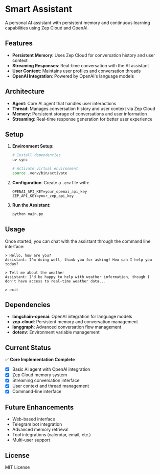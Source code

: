 # Smart Assistant

A personal AI assistant with persistent memory and continuous learning capabilities using Zep Cloud and OpenAI.

## Features

- **Persistent Memory**: Uses Zep Cloud for conversation history and user context
- **Streaming Responses**: Real-time conversation with the AI assistant
- **User Context**: Maintains user profiles and conversation threads
- **OpenAI Integration**: Powered by OpenAI's language models

## Architecture

- **Agent**: Core AI agent that handles user interactions
- **Thread**: Manages conversation history and user context via Zep Cloud
- **Memory**: Persistent storage of conversations and user information
- **Streaming**: Real-time response generation for better user experience

## Setup

1. **Environment Setup**:
   ```bash
   # Install dependencies
   uv sync

   # Activate virtual environment
   source .venv/bin/activate
   ```

2. **Configuration**:
   Create a `.env` file with:
   ```
   OPENAI_API_KEY=your_openai_api_key
   ZEP_API_KEY=your_zep_api_key
   ```

3. **Run the Assistant**:
   ```bash
   python main.py
   ```

## Usage

Once started, you can chat with the assistant through the command line interface:

```
> Hello, how are you?
Assistant: I'm doing well, thank you for asking! How can I help you today?

> Tell me about the weather
Assistant: I'd be happy to help with weather information, though I don't have access to real-time weather data...

> exit
```

## Dependencies

- **langchain-openai**: OpenAI integration for language models
- **zep-cloud**: Persistent memory and conversation management
- **langgraph**: Advanced conversation flow management
- **dotenv**: Environment variable management

## Current Status

✅ **Core Implementation Complete**
- [x] Basic AI agent with OpenAI integration
- [x] Zep Cloud memory system
- [x] Streaming conversation interface
- [x] User context and thread management
- [x] Command-line interface

## Future Enhancements

- Web-based interface
- Telegram bot integration
- Advanced memory retrieval
- Tool integrations (calendar, email, etc.)
- Multi-user support

## License

MIT License